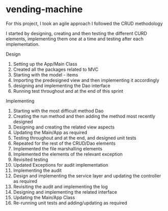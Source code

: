 # vending-machine

For this project, I took an agile approach I followed the CRUD methodology

I started by designing, creating and then testing the different CURD elements, implementing them one at a time and testing after each implementation.

Design
1. Setting up the App/Main Class
2. Created all the packages related to MVC
3. Starting with the model - items
4. Importing the predesigned view and then implementing it accordingly
5. designing and implementing the Dao interface
6. Running test throughout and at the end of this sprint

Implementing
1. Starting with the most difficult method Dao
2. Creating the run method and then adding the method most recently designed
3. Designing and creating the related view aspects
4. Updating the Main/App as required
5. Testing throughout and at the end, and designed unit tests
6. Repeated for the rest of the CRUD/Dao elements
7. Implemented the file marshalling elements
8. Implemented the elements of the relevant exception
9. Revisited testing
10. Updated Exceptions for audit implementation
11. Implementing the audit
12. Design and implementing the service layer and updating the controller as required
13. Revisiting the audit and implementing the log
14. Designing and implementing the related interface
15. Updating the Main/App Class
16. Re-running unit tests and adding/updating as required

